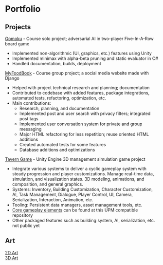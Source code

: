 # Portfolio

## Projects
[Gomoku](https://github.com/khncao/gomoku) - Course solo  project; adversarial AI in two-player Five-In-A-Row board game
-	Implemented non-algorithmic (UI, graphics, etc.) features using Unity
-	Implemented minimax with alpha-beta pruning and static evaluator in C#
-	Handled documentation, builds, deployment
  
[MyFoodBook](https://github.com/BenBamboozled/myFoodBook) - Course group project; a social media website made with Django
-	Helped with project technical research and planning; documentation
-	Contributed to codebase with added features, package integrations, automated tests, refactoring, optimization, etc.
-   Main contributions:
    -   Research, planning, and documentation
    -   Implemented post and user search with privacy filters; integrated post tags
    -   Implemented user conversation system for private and group messaging
    -   Major HTML refactoring for less repetition; reuse oriented HTML additions
    -   Created automated tests for some features
    -   Database additions and optimizations

[Tavern Game]() - Unity Engine 3D management simulation game project 
-   Integrate various systems to deliver a cyclic gameplay system with steady progression and player customizations. Manage real-time data, simulation,  and visualization states. 3D modeling, animations, and composition, and general graphics.
-   Systems: Inventory, Building Customization, Character Customization, AI, Task Management, Dialogue, Player Control, UI, Camera, Serialization, Interaction, Animation, etc.
-   Tooling: Persistent data managers, asset management tools, etc.
-   [Core gameplay elements](https://github.com/khncao/com.minus4kelvin.core) can be found at this UPM compatible repository
-   Other packaged features such as building system, AI, serialization, etc. not public yet

## Art
[2D Art](2dArt.md)  
[3D Art](3dArt.md)